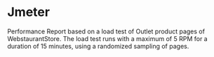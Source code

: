 # Jmeter
Performance Report based on a load test of Outlet product pages of WebstaurantStore. 
The load test runs with a maximum of 5 RPM for a duration of 15 minutes, using a randomized sampling of pages. 
